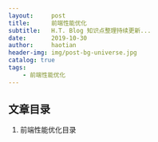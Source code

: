 ```yaml
---
layout:     post
title:      前端性能优化
subtitle:   H.T. Blog 知识点整理持续更新...
date:       2019-10-30
author:     haotian
header-img: img/post-bg-universe.jpg
catalog: true
tags:
    - 前端性能优化
---
```


## 文章目录
1. 前端性能优化目录

